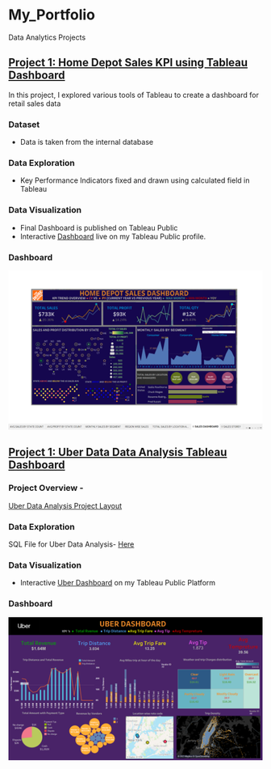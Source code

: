 # My_Portfolio
Data Analytics Projects
## [Project 1: Home Depot Sales KPI using Tableau Dashboard](https://github.com/deepali-more/Tableau-Projects.git)
In this project, I explored various tools of Tableau to create a dashboard for retail sales data

### Dataset
* Data is taken from the internal database
### Data Exploration
* Key Performance Indicators fixed and drawn using calculated field in Tableau
### Data Visualization 
* Final Dashboard is published on Tableau Public
* Interactive [Dashboard](https://public.tableau.com/authoring/HOMEDEPOTSALESDASHBOARD/SALESDASHBOARD#1) live on my Tableau Public profile.
### Dashboard 
![Home Depot Sales Dashboard](https://github.com/Dipali-More/Data_Analytics_Portfolio/blob/main/Visuals/HomeDepot%20Sales%20Dashboard.png?raw=true)

## [Project 1: Uber Data Data Analysis Tableau Dashboard](https://github.com/deepali-more/Tableau-Projects.git)
### Project Overview - 
[Uber Data Analysis Project Layout](UberDA.txt) 
### Data Exploration
SQL File for Uber Data Analysis- [Here](https://github.com/Dipali-More/SQL_Files/blob/4f322175f439f6f4e7eca2f5660e55a00988e331/SQL%20UBER%20Data%20Analysis%20.sql)
### Data Visualization
* Interactive [Uber Dashboard](https://public.tableau.com/authoring/uberdashboard/UberDashboard#1) on my Tableau Public Platform

### Dashboard 
  ![Dashboard](https://github.com/Dipali-More/Data_Analytics_Portfolio/blob/main/Visuals/Uber%20DA%20Dashboard.png?raw=true)
